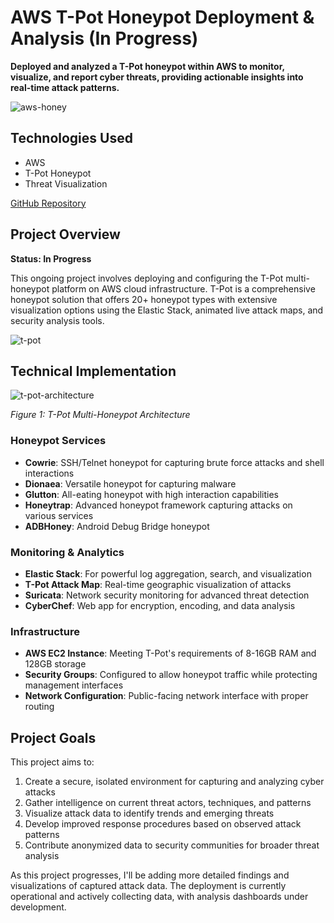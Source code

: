 
# AWS T-Pot Honeypot Deployment & Analysis (In Progress)

**Deployed and analyzed a T-Pot honeypot within AWS to monitor, visualize, and report cyber threats, providing actionable insights into real-time attack patterns.**

![aws-honey](https://github.com/user-attachments/assets/1d0cf542-d1da-4d87-9de5-c673e25e30d9)


## Technologies Used
- AWS
- T-Pot Honeypot
- Threat Visualization

[GitHub Repository](https://github.com/Charlemagne-ai/aws-tpot-honeypot)

## Project Overview

**Status: In Progress**

This ongoing project involves deploying and configuring the T-Pot multi-honeypot platform on AWS cloud infrastructure. T-Pot is a comprehensive honeypot solution that offers 20+ honeypot types with extensive visualization options using the Elastic Stack, animated live attack maps, and security analysis tools.

![t-pot](https://github.com/user-attachments/assets/3aca46e4-10ef-4ccc-9e43-98e8a900bbc7)


## Technical Implementation

![t-pot-architecture](https://github.com/user-attachments/assets/6567eb86-2550-48c6-a9b9-4eb1b2133be8)


*Figure 1: T-Pot Multi-Honeypot Architecture*

### Honeypot Services
- **Cowrie**: SSH/Telnet honeypot for capturing brute force attacks and shell interactions
- **Dionaea**: Versatile honeypot for capturing malware
- **Glutton**: All-eating honeypot with high interaction capabilities
- **Honeytrap**: Advanced honeypot framework capturing attacks on various services
- **ADBHoney**: Android Debug Bridge honeypot

### Monitoring & Analytics
- **Elastic Stack**: For powerful log aggregation, search, and visualization
- **T-Pot Attack Map**: Real-time geographic visualization of attacks
- **Suricata**: Network security monitoring for advanced threat detection
- **CyberChef**: Web app for encryption, encoding, and data analysis

### Infrastructure
- **AWS EC2 Instance**: Meeting T-Pot's requirements of 8-16GB RAM and 128GB storage
- **Security Groups**: Configured to allow honeypot traffic while protecting management interfaces
- **Network Configuration**: Public-facing network interface with proper routing

## Project Goals

This project aims to:

1. Create a secure, isolated environment for capturing and analyzing cyber attacks  
2. Gather intelligence on current threat actors, techniques, and patterns  
3. Visualize attack data to identify trends and emerging threats  
4. Develop improved response procedures based on observed attack patterns  
5. Contribute anonymized data to security communities for broader threat analysis  

As this project progresses, I'll be adding more detailed findings and visualizations of captured attack data. The deployment is currently operational and actively collecting data, with analysis dashboards under development.
